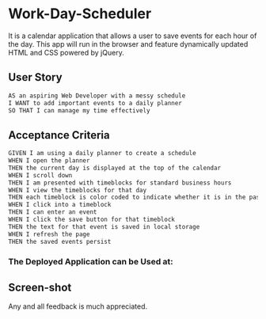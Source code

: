 # Work-Day-Scheduler
It is a calendar application that allows a user to save events for each hour of the day. This app will run in the browser and feature dynamically updated HTML and CSS powered by jQuery.

## User Story

```md
AS an aspiring Web Developer with a messy schedule
I WANT to add important events to a daily planner
SO THAT I can manage my time effectively
```

## Acceptance Criteria

```md
GIVEN I am using a daily planner to create a schedule
WHEN I open the planner
THEN the current day is displayed at the top of the calendar
WHEN I scroll down
THEN I am presented with timeblocks for standard business hours
WHEN I view the timeblocks for that day
THEN each timeblock is color coded to indicate whether it is in the past, present, or future
WHEN I click into a timeblock
THEN I can enter an event
WHEN I click the save button for that timeblock
THEN the text for that event is saved in local storage
WHEN I refresh the page
THEN the saved events persist
```

### The Deployed Application can be Used at:


## Screen-shot



Any and all feedback is much appreciated.